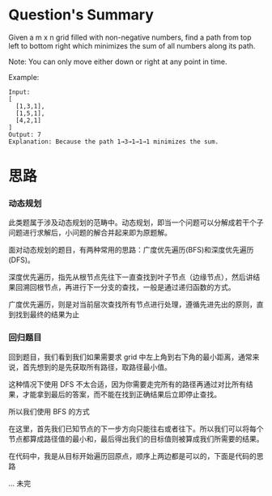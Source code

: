 # Question's Summary

Given a m x n grid filled with non-negative numbers, find a path from top left to bottom right which minimizes the sum of all numbers along its path.

Note: You can only move either down or right at any point in time.

Example:
```
Input:
[
  [1,3,1],
  [1,5,1],
  [4,2,1]
]
Output: 7
Explanation: Because the path 1→3→1→1→1 minimizes the sum.
```

# 思路

### 动态规划

此类题属于涉及动态规划的范畴中。动态规划，即当一个问题可以分解成若干个子问题进行求解后，小问题的解合并起来即为原题解。
  
面对动态规划的题目，有两种常用的思路：广度优先遍历(BFS)和深度优先遍历(DFS)。

深度优先遍历，指先从根节点先往下一直查找到叶子节点（边缘节点），然后讲结果回溯回根节点，再进行下一分支的查找，一般是通过递归函数的方式。

广度优先遍历，则是对当前层次查找所有节点进行处理，遵循先进先出的原则，直到找到最终的结果为止

### 回归题目

回到题目，我们看到我们如果需要求 grid 中左上角到右下角的最小距离，通常来说，首先想到的是先获取所有路径，取路径最小值。

这种情况下使用 DFS 不太合适，因为你需要走完所有的路径再通过对比所有结果，才能拿到最后的答案，而不能在找到正确结果后立即停止查找。

所以我们使用 BFS 的方式

在这里，首先我们已知节点的下一步方向只能往右或者往下。所以我们可以将每个节点都算成路径值的最小和，最后得出我们的目标值则被算成我们所需要的结果。

在代码中，我是从目标开始遍历回原点，顺序上两边都是可以的，下面是代码的思路

... 未完
  
  

 
